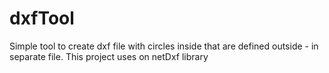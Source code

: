 # dxfTool
Simple tool to create dxf file with circles inside that are defined outside - in separate file.  This project uses on netDxf library

